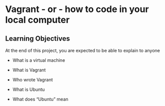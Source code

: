 # Vagrant - or - how to code in your local computer

## Learning Objectives

At the end of this project, you are expected to be able to explain to anyone

* What is a virtual machine

* What is Vagrant

* Who wrote Vagrant

* What is Ubuntu

* What does “Ubuntu” mean

